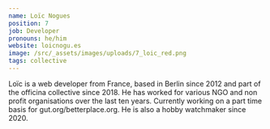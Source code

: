```yaml
---
name: Loïc Nogues
position: 7
job: Developer
pronouns: he/him
website: loicnogu.es
image: /src/_assets/images/uploads/7_loic_red.png
tags: collective
---
```


Loïc is a web developer from France, based in Berlin since 2012 and part of the officina collective since 2018. He has worked for various NGO and non profit organisations over the last ten years. Currently working on a part time basis for gut.org/betterplace.org. He is also a hobby watchmaker since 2020.
